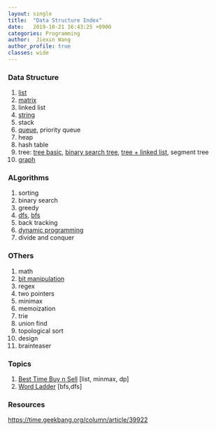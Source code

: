 ```yaml
---
layout: single
title:  "Data Structure Index"
date:   2019-10-21 16:43:25 +0900
categories: Programming
author:  Jiexin Wang
author_profile: true
classes: wide
---
```


### Data Structure

1.	[list](https://ha5ha6.github.io/judy_blog/programming/2019/10/29/data-structrue-list.html)
2.	[matrix](https://ha5ha6.github.io/judy_blog/programming/2019/10/29/data-structrue-matrix.html)
3.	linked list
4.	[string](https://ha5ha6.github.io/judy_blog/programming/2019/10/26/data-structrue-string.html)
5.	stack
6.	[queue](https://ha5ha6.github.io/judy_blog/programming/2019/10/27/data-structrue-queue.html), priority queue
7.	heap
8.	hash table
9.	tree: [tree basic](https://ha5ha6.github.io/judy_blog/programming/2019/10/21/data-structrue-tree.html), [binary search tree](https://ha5ha6.github.io/judy_blog/programming/2019/10/21/data-structrue-bst.html), [tree + linked list](https://ha5ha6.github.io/judy_blog/programming/2019/10/23/data-structrue-tree-linkedlist.html), segment tree
10. [graph](https://ha5ha6.github.io/judy_blog/programming/2019/11/01/data-structrue-graph.html)

### ALgorithms

1.	sorting
2.	binary search
3.	greedy
4.  [dfs](https://ha5ha6.github.io/judy_blog/programming/2019/10/31/algorithm-dfs.html), [bfs](https://ha5ha6.github.io/judy_blog/programming/2019/10/27/algorithm-bfs.html)
5.	back tracking
6.	[dynamic programming](https://ha5ha6.github.io/judy_blog/programming/2019/10/23/algorithm-dp.html)
7.	divide and conquer

### OThers

1.	math
2.	[bit manipulation](https://ha5ha6.github.io/judy_blog/programming/2019/11/02/other-bit-manipulation.html)
3.	regex
4.	two pointers
5.	minimax
6.	memoization
7.	trie
8.	union find
9.	topological sort
10. design
11. brainteaser

### Topics

1. [Best Time Buy n Sell](https://ha5ha6.github.io/judy_blog/programming/2019/10/25/topics.html#best-time-buy-n-sell) [list, minmax, dp]  
2. [Word Ladder](https://ha5ha6.github.io/judy_blog/programming/2019/10/25/topics.html#word-ladder) [bfs,dfs]

### Resources

https://time.geekbang.org/column/article/39922
